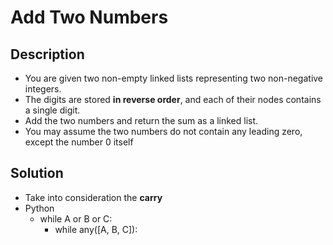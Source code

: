 # Add Two Numbers

## Description

* You are given two non-empty linked lists representing two non-negative integers. 
* The digits are stored **in reverse order**, and each of their nodes contains a single digit. 
* Add the two numbers and return the sum as a linked list.
* You may assume the two numbers do not contain any leading zero, except the number 0 itself

## Solution

* Take into consideration the **carry**
* Python
  * while A or B or C:
    * while any([A, B, C]):
